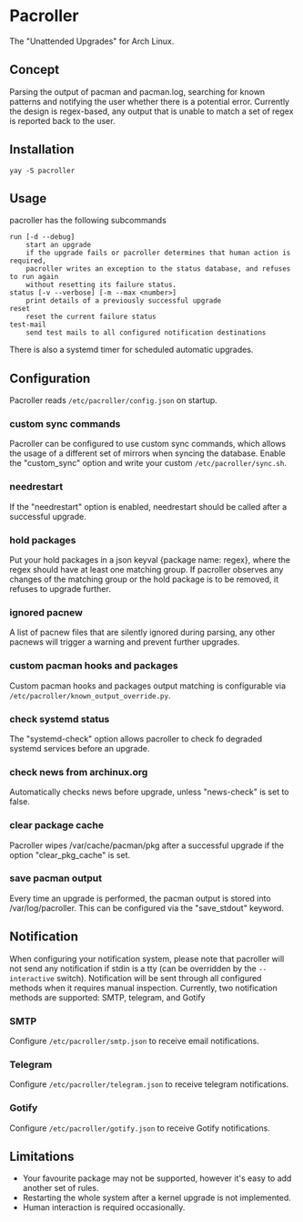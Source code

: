 # Pacroller
The "Unattended Upgrades" for Arch Linux.

## Concept
Parsing the output of pacman and pacman.log, searching for known patterns and notifying the user whether there is a potential error.
Currently the design is regex-based, any output that is unable to match a set of regex is reported back to the user.

## Installation
`yay -S pacroller`

## Usage
pacroller has the following subcommands
```
run [-d --debug]
    start an upgrade
    if the upgrade fails or pacroller determines that human action is required,
    pacroller writes an exception to the status database, and refuses to run again
    without resetting its failure status.
status [-v --verbose] [-m --max <number>]
    print details of a previously successful upgrade
reset
    reset the current failure status
test-mail
    send test mails to all configured notification destinations
```
There is also a systemd timer for scheduled automatic upgrades.

## Configuration
Pacroller reads `/etc/pacroller/config.json` on startup.
### custom sync commands
Pacroller can be configured to use custom sync commands, which allows the usage of a different set of mirrors when syncing the database. Enable the "custom_sync" option and write your custom `/etc/pacroller/sync.sh`.
### needrestart
If the "needrestart" option is enabled, needrestart should be called after a successful upgrade.
### hold packages
Put your hold packages in a json keyval {package name: regex}, where the regex should have at least one matching group.
If pacroller observes any changes of the matching group or the hold package is to be removed, it refuses to upgrade further.
### ignored pacnew
A list of pacnew files that are silently ignored during parsing, any other pacnews will trigger a warning and prevent further upgrades.
### custom pacman hooks and packages
Custom pacman hooks and packages output matching is configurable via `/etc/pacroller/known_output_override.py`.
### check systemd status
The "systemd-check" option allows pacroller to check fo degraded systemd services before an upgrade.
### check news from archinux.org
Automatically checks news before upgrade, unless "news-check" is set to false.
### clear package cache
Pacroller wipes /var/cache/pacman/pkg after a successful upgrade if the option "clear_pkg_cache" is set.
### save pacman output
Every time an upgrade is performed, the pacman output is stored into /var/log/pacroller. This can be configured via the "save_stdout" keyword.

## Notification
When configuring your notification system, please note that pacroller will not send any notification if stdin is a tty (can be overridden by the `--interactive` switch).
Notification will be sent through all configured methods when it requires manual inspection. Currently, two notification methods are supported: SMTP, telegram, and Gotify
### SMTP
Configure `/etc/pacroller/smtp.json` to receive email notifications.
### Telegram
Configure `/etc/pacroller/telegram.json` to receive telegram notifications.
### Gotify
Configure `/etc/pacroller/gotify.json` to receive Gotify notifications.

## Limitations
- Your favourite package may not be supported, however it's easy to add another set of rules.
- Restarting the whole system after a kernel upgrade is not implemented.
- Human interaction is required occasionally.
